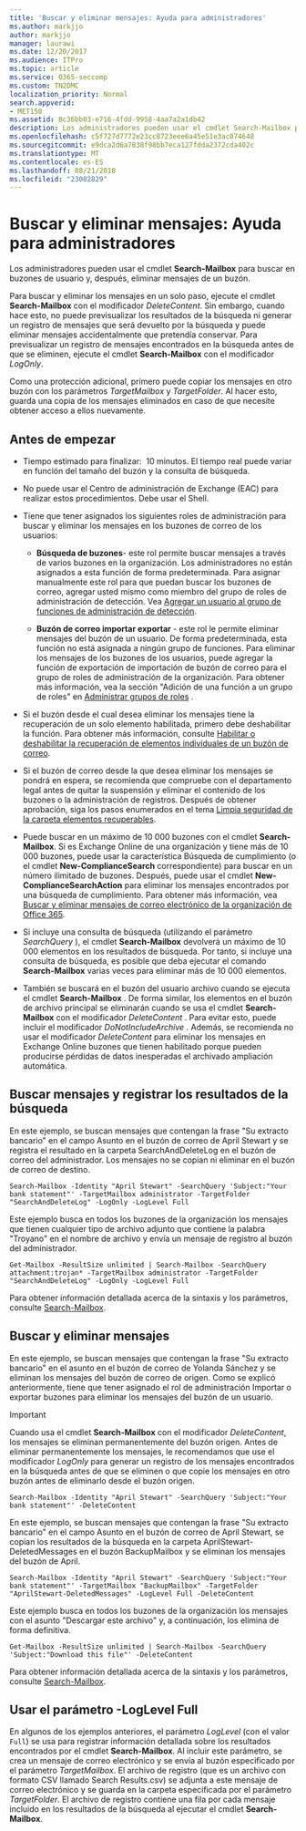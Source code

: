 ```yaml
---
title: 'Buscar y eliminar mensajes: Ayuda para administradores'
ms.author: markjjo
author: markjjo
manager: laurawi
ms.date: 12/20/2017
ms.audience: ITPro
ms.topic: article
ms.service: O365-seccomp
ms.custom: TN2DMC
localization_priority: Normal
search.appverid:
- MET150
ms.assetid: 8c36bb03-e716-4fdd-9958-4aa7a2a1db42
description: Los administradores pueden usar el cmdlet Search-Mailbox para buscar en buzones de usuario y, después, eliminar mensajes de un buzón.
ms.openlocfilehash: c5f727d7772e23cc8723eee6a45e51e3ac074648
ms.sourcegitcommit: e9dca2d6a7838f98bb7eca127fdda2372cda402c
ms.translationtype: MT
ms.contentlocale: es-ES
ms.lasthandoff: 08/21/2018
ms.locfileid: "23002829"
---
```

# <a name="search-for-and-delete-messages---admin-help"></a>Buscar y eliminar mensajes: Ayuda para administradores
  
Los administradores pueden usar el cmdlet **Search-Mailbox** para buscar en buzones de usuario y, después, eliminar mensajes de un buzón. 
  
Para buscar y eliminar los mensajes en un solo paso, ejecute el cmdlet **Search-Mailbox** con el modificador  _DeleteContent_. Sin embargo, cuando hace esto, no puede previsualizar los resultados de la búsqueda ni generar un registro de mensajes que será devuelto por la búsqueda y puede eliminar mensajes accidentalmente que pretendía conservar. Para previsualizar un registro de mensajes encontrados en la búsqueda antes de que se eliminen, ejecute el cmdlet **Search-Mailbox** con el modificador  _LogOnly_. 
  
Como una protección adicional, primero puede copiar los mensajes en otro buzón con los parámetros  _TargetMailbox_ y  _TargetFolder_. Al hacer esto, guarda una copia de los mensajes eliminados en caso de que necesite obtener acceso a ellos nuevamente. 
  
## <a name="before-you-begin"></a>Antes de empezar

- Tiempo estimado para finalizar:  10 minutos. El tiempo real puede variar en función del tamaño del buzón y la consulta de búsqueda.
    
- No puede usar el Centro de administración de Exchange (EAC) para realizar estos procedimientos. Debe usar el Shell.
    
- Tiene que tener asignados los siguientes roles de administración para buscar y eliminar los mensajes en los buzones de correo de los usuarios:
    
  - **Búsqueda de buzones**- este rol permite buscar mensajes a través de varios buzones en la organización. Los administradores no están asignados a esta función de forma predeterminada. Para asignar manualmente este rol para que puedan buscar los buzones de correo, agregar usted mismo como miembro del grupo de roles de administración de detección. Vea [Agregar un usuario al grupo de funciones de administración de detección](http://technet.microsoft.com/library/729e09d8-614b-431f-ae04-ae41fb4c628e.aspx).
    
  - **Buzón de correo importar exportar** - este rol le permite eliminar mensajes del buzón de un usuario. De forma predeterminada, esta función no está asignada a ningún grupo de funciones. Para eliminar los mensajes de los buzones de los usuarios, puede agregar la función de exportación de importación de buzón de correo para el grupo de roles de administración de la organización. Para obtener más información, vea la sección "Adición de una función a un grupo de roles" en [Administrar grupos de roles](http://technet.microsoft.com/library/ab9b7a3b-bf67-4ba1-bde5-8e6ac174b82c.aspx) . 
    
- Si el buzón desde el cual desea eliminar los mensajes tiene la recuperación de un solo elemento habilitada, primero debe deshabilitar la función. Para obtener más información, consulte [Habilitar o deshabilitar la recuperación de elementos individuales de un buzón de correo](http://technet.microsoft.com/library/2e7f1bcd-8395-45ad-86ce-22868bd46af0.aspx).
    
- Si el buzón de correo desde la que desea eliminar los mensajes se pondrá en espera, se recomienda que compruebe con el departamento legal antes de quitar la suspensión y eliminar el contenido de los buzones o la administración de registros. Después de obtener aprobación, siga los pasos enumerados en el tema [Limpia seguridad de la carpeta elementos recuperables](http://technet.microsoft.com/library/82c310f8-de2f-46f2-8e1a-edb6055d6e69.aspx).
    
- Puede buscar en un máximo de 10 000 buzones con el cmdlet **Search-Mailbox**. Si es Exchange Online de una organización y tiene más de 10 000 buzones, puede usar la característica Búsqueda de cumplimiento (o el cmdlet **New-ComplianceSearch** correspondiente) para buscar en un número ilimitado de buzones. Después, puede usar el cmdlet **New-ComplianceSearchAction** para eliminar los mensajes encontrados por una búsqueda de cumplimiento. Para obtener más información, vea [Buscar y eliminar mensajes de correo electrónico de la organización de Office 365](https://go.microsoft.com/fwlink/p/?LinkId=786856).
    
- Si incluye una consulta de búsqueda (utilizando el parámetro  *SearchQuery*  ), el cmdlet **Search-Mailbox** devolverá un máximo de 10 000 elementos en los resultados de búsqueda. Por tanto, si incluye una consulta de búsqueda, es posible que deba ejecutar el comando **Search-Mailbox** varias veces para eliminar más de 10 000 elementos. 
    
- También se buscará en el buzón del usuario archivo cuando se ejecuta el cmdlet **Search-Mailbox** . De forma similar, los elementos en el buzón de archivo principal se eliminarán cuando se usa el cmdlet **Search-Mailbox** con el modificador _DeleteContent_ . Para evitar esto, puede incluir el modificador *DoNotIncludeArchive* . Además, se recomienda no usar el modificador _DeleteContent_ para eliminar los mensajes en Exchange Online buzones que tienen habilitado porque pueden producirse pérdidas de datos inesperadas el archivado ampliación automática. 
    
## <a name="search-messages-and-log-the-search-results"></a>Buscar mensajes y registrar los resultados de la búsqueda

En este ejemplo, se buscan mensajes que contengan la frase "Su extracto bancario" en el campo Asunto en el buzón de correo de April Stewart y se registra el resultado en la carpeta SearchAndDeleteLog en el buzón de correo del administrador. Los mensajes no se copian ni eliminar en el buzón de correo de destino.
  
```
Search-Mailbox -Identity "April Stewart" -SearchQuery 'Subject:"Your bank statement"' -TargetMailbox administrator -TargetFolder "SearchAndDeleteLog" -LogOnly -LogLevel Full
```

Este ejemplo busca en todos los buzones de la organización los mensajes que tienen cualquier tipo de archivo adjunto que contiene la palabra "Troyano" en el nombre de archivo y envía un mensaje de registro al buzón del administrador.
  
```
Get-Mailbox -ResultSize unlimited | Search-Mailbox -SearchQuery attachment:trojan* -TargetMailbox administrator -TargetFolder "SearchAndDeleteLog" -LogOnly -LogLevel Full
```

Para obtener información detallada acerca de la sintaxis y los parámetros, consulte [Search-Mailbox](http://technet.microsoft.com/library/9ee3b02c-d343-4816-a583-a90b1fad4b26.aspx).
  
 
## <a name="search-and-delete-messages"></a>Buscar y eliminar mensajes

En este ejemplo, se buscan mensajes que contengan la frase "Su extracto bancario" en el asunto en el buzón de correo de Yolanda Sánchez y se eliminan los mensajes del buzón de correo de origen. Como se explicó anteriormente, tiene que tener asignado el rol de administración Importar o exportar buzones para eliminar los mensajes del buzón de un usuario.
  
> [!IMPORTANT]
> Cuando usa el cmdlet **Search-Mailbox** con el modificador  _DeleteContent_, los mensajes se eliminan permanentemente del buzón origen. Antes de eliminar permanentemente los mensajes, le recomendamos que use el modificador  _LogOnly_ para generar un registro de los mensajes encontrados en la búsqueda antes de que se eliminen o que copie los mensajes en otro buzón antes de eliminarlo desde el buzón origen. 
  
```
Search-Mailbox -Identity "April Stewart" -SearchQuery 'Subject:"Your bank statement"' -DeleteContent
```

En este ejemplo, se buscan mensajes que contengan la frase "Su extracto bancario" en el campo Asunto en el buzón de correo de April Stewart, se copian los resultados de la búsqueda en la carpeta AprilStewart-DeletedMessages en el buzón BackupMailbox y se eliminan los mensajes del buzón de April.
  
```
Search-Mailbox -Identity "April Stewart" -SearchQuery 'Subject:"Your bank statement"' -TargetMailbox "BackupMailbox" -TargetFolder "AprilStewart-DeletedMessages" -LogLevel Full -DeleteContent
```

Este ejemplo busca en todos los buzones de la organización los mensajes con el asunto "Descargar este archivo" y, a continuación, los elimina de forma definitiva. 
  
```
Get-Mailbox -ResultSize unlimited | Search-Mailbox -SearchQuery 'Subject:"Download this file"' -DeleteContent
```

Para obtener información detallada acerca de la sintaxis y los parámetros, consulte [Search-Mailbox](http://technet.microsoft.com/library/9ee3b02c-d343-4816-a583-a90b1fad4b26.aspx).

## <a name="using-the--loglevel-full-parameter"></a>Usar el parámetro -LogLevel Full

En algunos de los ejemplos anteriores, el parámetro  _LogLevel_ (con el valor  `Full`) se usa para registrar información detallada sobre los resultados encontrados por el cmdlet **Search-Mailbox**. Al incluir este parámetro, se crea un mensaje de correo electrónico y se envía al buzón especificado por el parámetro  _TargetMailbox_. El archivo de registro (que es un archivo con formato CSV llamado Search Results.csv) se adjunta a este mensaje de correo electrónico y se guarda en la carpeta especificada por el parámetro  _TargetFolder_. El archivo de registro contiene una fila por cada mensaje incluido en los resultados de la búsqueda al ejecutar el cmdlet **Search-Mailbox**. 
